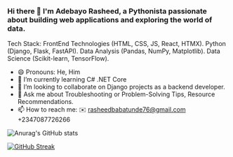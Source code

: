 ### Hi there 👋  I'm Adebayo Rasheed, a Pythonista passionate about building web applications and exploring the world of data.

Tech Stack:
FrontEnd Technologies (HTML, CSS, JS, React, HTMX).
Python (Django, Flask, FastAPI).
Data Analysis (Pandas, NumPy, Matplotlib).
Data Science (Scikit-learn, TensorFlow).

- 😄 Pronouns: He, Him
- 🌱 I’m currently learning C# .NET Core 
- 👯 I’m looking to collaborate on Django projects as a backend developer.
- 💬 Ask me about Troubleshooting or Problem-Solving Tips, Resource Recommendations.
- 📫 How to reach me:
   ✉️ rasheedbabatunde76@gmail.com
   +2347087726266


![Anurag's GitHub stats](https://github-readme-stats.vercel.app/api?username=CodeLord2020&show_icons=true&theme=merko)

[![GitHub Streak](https://streak-stats.demolab.com/?user=CodeLord2020)](https://git.io/streak-stats)



